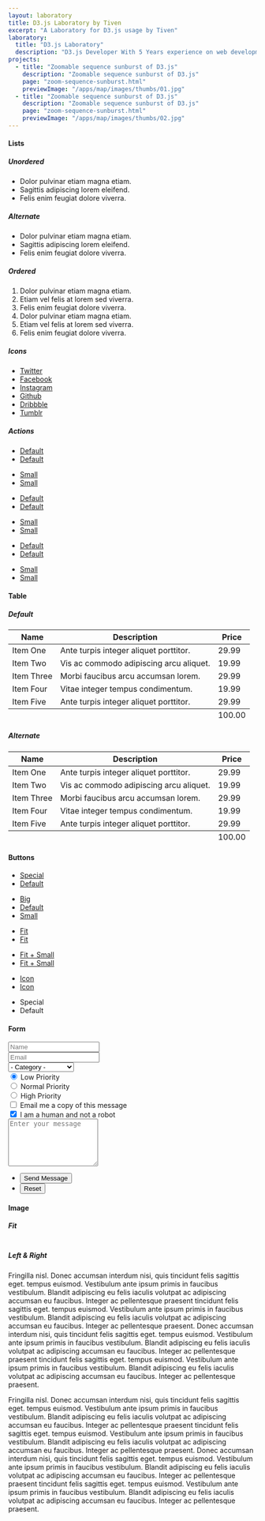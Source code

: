 ```yaml
---
layout: laboratory
title: D3.js Laboratory by Tiven
excerpt: "A Laboratory for D3.js usage by Tiven"
laboratory:
  title: "D3.js Laboratory"
  description: "D3.js Developer With 5 Years experience on web development.Mobile API,Mobile Payment,Create Payment API"
projects:
  - title: "Zoomable sequence sunburst of D3.js"
    description: "Zoomable sequence sunburst of D3.js"
    page: "zoom-sequence-sunburst.html"
    previewImage: "/apps/map/images/thumbs/01.jpg"
  - title: "Zoomable sequence sunburst of D3.js"
    description: "Zoomable sequence sunburst of D3.js"
    page: "zoom-sequence-sunburst.html"
    previewImage: "/apps/map/images/thumbs/02.jpg"
---
```


<section>
  <h4>Lists</h4>
  <div class="row">
    <div class="6u 12u$(xsmall)">
      <h5>Unordered</h5>
      <ul>
        <li>Dolor pulvinar etiam magna etiam.</li>
        <li>Sagittis adipiscing lorem eleifend.</li>
        <li>Felis enim feugiat dolore viverra.</li>
      </ul>
      <h5>Alternate</h5>
      <ul class="alt">
        <li>Dolor pulvinar etiam magna etiam.</li>
        <li>Sagittis adipiscing lorem eleifend.</li>
        <li>Felis enim feugiat dolore viverra.</li>
      </ul>
    </div>
    <div class="6u$ 12u$(xsmall)">
      <h5>Ordered</h5>
      <ol>
        <li>Dolor pulvinar etiam magna etiam.</li>
        <li>Etiam vel felis at lorem sed viverra.</li>
        <li>Felis enim feugiat dolore viverra.</li>
        <li>Dolor pulvinar etiam magna etiam.</li>
        <li>Etiam vel felis at lorem sed viverra.</li>
        <li>Felis enim feugiat dolore viverra.</li>
      </ol>
      <h5>Icons</h5>
      <ul class="icons">
        <li><a href="#" class="icon fa-twitter"><span class="label">Twitter</span></a></li>
        <li><a href="#" class="icon fa-facebook"><span class="label">Facebook</span></a></li>
        <li><a href="#" class="icon fa-instagram"><span class="label">Instagram</span></a></li>
        <li><a href="#" class="icon fa-github"><span class="label">Github</span></a></li>
        <li><a href="#" class="icon fa-dribbble"><span class="label">Dribbble</span></a></li>
        <li><a href="#" class="icon fa-tumblr"><span class="label">Tumblr</span></a></li>
      </ul>
    </div>
  </div>
  <h5>Actions</h5>
  <ul class="actions">
    <li><a href="#" class="button special">Default</a></li>
    <li><a href="#" class="button">Default</a></li>
  </ul>
  <ul class="actions small">
    <li><a href="#" class="button special small">Small</a></li>
    <li><a href="#" class="button small">Small</a></li>
  </ul>
  <div class="row">
    <div class="6u 12u$(small)">
      <ul class="actions vertical">
        <li><a href="#" class="button special">Default</a></li>
        <li><a href="#" class="button">Default</a></li>
      </ul>
    </div>
    <div class="6u$ 12u$(small)">
      <ul class="actions vertical small">
        <li><a href="#" class="button special small">Small</a></li>
        <li><a href="#" class="button small">Small</a></li>
      </ul>
    </div>
    <div class="6u 12u$(small)">
      <ul class="actions vertical">
        <li><a href="#" class="button special fit">Default</a></li>
        <li><a href="#" class="button fit">Default</a></li>
      </ul>
    </div>
    <div class="6u$ 12u$(small)">
      <ul class="actions vertical small">
        <li><a href="#" class="button special small fit">Small</a></li>
        <li><a href="#" class="button small fit">Small</a></li>
      </ul>
    </div>
  </div>
  </section>

  <section>
  <h4>Table</h4>
  <h5>Default</h5>
  <div class="table-wrapper">
    <table>
      <thead>
        <tr>
          <th>Name</th>
          <th>Description</th>
          <th>Price</th>
        </tr>
      </thead>
      <tbody>
        <tr>
          <td>Item One</td>
          <td>Ante turpis integer aliquet porttitor.</td>
          <td>29.99</td>
        </tr>
        <tr>
          <td>Item Two</td>
          <td>Vis ac commodo adipiscing arcu aliquet.</td>
          <td>19.99</td>
        </tr>
        <tr>
          <td>Item Three</td>
          <td> Morbi faucibus arcu accumsan lorem.</td>
          <td>29.99</td>
        </tr>
        <tr>
          <td>Item Four</td>
          <td>Vitae integer tempus condimentum.</td>
          <td>19.99</td>
        </tr>
        <tr>
          <td>Item Five</td>
          <td>Ante turpis integer aliquet porttitor.</td>
          <td>29.99</td>
        </tr>
      </tbody>
      <tfoot>
        <tr>
          <td colspan="2"></td>
          <td>100.00</td>
        </tr>
      </tfoot>
    </table>
  </div>

  <h5>Alternate</h5>
  <div class="table-wrapper">
    <table class="alt">
      <thead>
        <tr>
          <th>Name</th>
          <th>Description</th>
          <th>Price</th>
        </tr>
      </thead>
      <tbody>
        <tr>
          <td>Item One</td>
          <td>Ante turpis integer aliquet porttitor.</td>
          <td>29.99</td>
        </tr>
        <tr>
          <td>Item Two</td>
          <td>Vis ac commodo adipiscing arcu aliquet.</td>
          <td>19.99</td>
        </tr>
        <tr>
          <td>Item Three</td>
          <td> Morbi faucibus arcu accumsan lorem.</td>
          <td>29.99</td>
        </tr>
        <tr>
          <td>Item Four</td>
          <td>Vitae integer tempus condimentum.</td>
          <td>19.99</td>
        </tr>
        <tr>
          <td>Item Five</td>
          <td>Ante turpis integer aliquet porttitor.</td>
          <td>29.99</td>
        </tr>
      </tbody>
      <tfoot>
        <tr>
          <td colspan="2"></td>
          <td>100.00</td>
        </tr>
      </tfoot>
    </table>
  </div>
  </section>

  <section>
  <h4>Buttons</h4>
  <ul class="actions">
    <li><a href="#" class="button special">Special</a></li>
    <li><a href="#" class="button">Default</a></li>
  </ul>
  <ul class="actions">
    <li><a href="#" class="button big">Big</a></li>
    <li><a href="#" class="button">Default</a></li>
    <li><a href="#" class="button small">Small</a></li>
  </ul>
  <ul class="actions fit">
    <li><a href="#" class="button special fit">Fit</a></li>
    <li><a href="#" class="button fit">Fit</a></li>
  </ul>
  <ul class="actions fit small">
    <li><a href="#" class="button special fit small">Fit + Small</a></li>
    <li><a href="#" class="button fit small">Fit + Small</a></li>
  </ul>
  <ul class="actions">
    <li><a href="#" class="button special icon fa-download">Icon</a></li>
    <li><a href="#" class="button icon fa-download">Icon</a></li>
  </ul>
  <ul class="actions">
    <li><span class="button special disabled">Special</span></li>
    <li><span class="button disabled">Default</span></li>
  </ul>
  </section>

  <section>
  <h4>Form</h4>
  <form method="post" action="#">
    <div class="row uniform 50%">
      <div class="6u 12u$(xsmall)">
        <input type="text" name="demo-name" id="demo-name" value="" placeholder="Name" />
      </div>
      <div class="6u$ 12u$(xsmall)">
        <input type="email" name="demo-email" id="demo-email" value="" placeholder="Email" />
      </div>
      <div class="12u$">
        <div class="select-wrapper">
          <select name="demo-category" id="demo-category">
            <option value="">- Category -</option>
            <option value="1">Manufacturing</option>
            <option value="1">Shipping</option>
            <option value="1">Administration</option>
            <option value="1">Human Resources</option>
          </select>
        </div>
      </div>
      <div class="4u 12u$(small)">
        <input type="radio" id="demo-priority-low" name="demo-priority" checked>
        <label for="demo-priority-low">Low Priority</label>
      </div>
      <div class="4u 12u$(small)">
        <input type="radio" id="demo-priority-normal" name="demo-priority">
        <label for="demo-priority-normal">Normal Priority</label>
      </div>
      <div class="4u$ 12u(small)">
        <input type="radio" id="demo-priority-high" name="demo-priority">
        <label for="demo-priority-high">High Priority</label>
      </div>
      <div class="6u 12u$(small)">
        <input type="checkbox" id="demo-copy" name="demo-copy">
        <label for="demo-copy">Email me a copy of this message</label>
      </div>
      <div class="6u$ 12u$(small)">
        <input type="checkbox" id="demo-human" name="demo-human" checked>
        <label for="demo-human">I am a human and not a robot</label>
      </div>
      <div class="12u$">
        <textarea name="demo-message" id="demo-message" placeholder="Enter your message" rows="6"></textarea>
      </div>
      <div class="12u$">
        <ul class="actions">
          <li><input type="submit" value="Send Message" class="special" /></li>
          <li><input type="reset" value="Reset" /></li>
        </ul>
      </div>
    </div>
  </form>
  </section>

  <section>
  <h4>Image</h4>
  <h5>Fit</h5>
  <div class="box alt">
    <div class="row 50% uniform">
      <div class="12u$"><span class="image fit"><img src="../map/images/thumbs/01.jpg" alt="" /></span></div>
      <div class="4u"><span class="image fit"><img src="../map/images/thumbs/01.jpg" alt="" /></span></div>
      <div class="4u"><span class="image fit"><img src="../map/images/thumbs/02.jpg" alt="" /></span></div>
      <div class="4u$"><span class="image fit"><img src="../map/images/thumbs/03.jpg" alt="" /></span></div>
      <div class="4u"><span class="image fit"><img src="../map/images/thumbs/01.jpg" alt="" /></span></div>
      <div class="4u"><span class="image fit"><img src="../map/images/thumbs/02.jpg" alt="" /></span></div>
      <div class="4u$"><span class="image fit"><img src="../map/images/thumbs/03.jpg" alt="" /></span></div>
      <div class="4u"><span class="image fit"><img src="../map/images/thumbs/03.jpg" alt="" /></span></div>
      <div class="4u"><span class="image fit"><img src="../map/images/thumbs/02.jpg" alt="" /></span></div>
      <div class="4u$"><span class="image fit"><img src="../map/images/thumbs/01.jpg" alt="" /></span></div>
    </div>
  </div>
  <h5>Left &amp; Right</h5>
  <p><span class="image left"><img src="/images/bio-photo.jpg" alt="" /></span>Fringilla nisl. Donec accumsan interdum nisi, quis tincidunt felis sagittis eget. tempus euismod. Vestibulum ante ipsum primis in faucibus vestibulum. Blandit adipiscing eu felis iaculis volutpat ac adipiscing accumsan eu faucibus. Integer ac pellentesque praesent tincidunt felis sagittis eget. tempus euismod. Vestibulum ante ipsum primis in faucibus vestibulum. Blandit adipiscing eu felis iaculis volutpat ac adipiscing accumsan eu faucibus. Integer ac pellentesque praesent. Donec accumsan interdum nisi, quis tincidunt felis sagittis eget. tempus euismod. Vestibulum ante ipsum primis in faucibus vestibulum. Blandit adipiscing eu felis iaculis volutpat ac adipiscing accumsan eu faucibus. Integer ac pellentesque praesent tincidunt felis sagittis eget. tempus euismod. Vestibulum ante ipsum primis in faucibus vestibulum. Blandit adipiscing eu felis iaculis volutpat ac adipiscing accumsan eu faucibus. Integer ac pellentesque praesent.</p>
  <p><span class="image right"><img src="/images/bio-photo-alt.jpg" alt="" /></span>Fringilla nisl. Donec accumsan interdum nisi, quis tincidunt felis sagittis eget. tempus euismod. Vestibulum ante ipsum primis in faucibus vestibulum. Blandit adipiscing eu felis iaculis volutpat ac adipiscing accumsan eu faucibus. Integer ac pellentesque praesent tincidunt felis sagittis eget. tempus euismod. Vestibulum ante ipsum primis in faucibus vestibulum. Blandit adipiscing eu felis iaculis volutpat ac adipiscing accumsan eu faucibus. Integer ac pellentesque praesent. Donec accumsan interdum nisi, quis tincidunt felis sagittis eget. tempus euismod. Vestibulum ante ipsum primis in faucibus vestibulum. Blandit adipiscing eu felis iaculis volutpat ac adipiscing accumsan eu faucibus. Integer ac pellentesque praesent tincidunt felis sagittis eget. tempus euismod. Vestibulum ante ipsum primis in faucibus vestibulum. Blandit adipiscing eu felis iaculis volutpat ac adipiscing accumsan eu faucibus. Integer ac pellentesque praesent.</p>
  </section>
